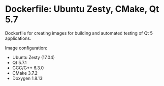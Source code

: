 # Dockerfile: Ubuntu Zesty, CMake, Qt 5.7

Dockerfile for creating images for building and automated testing of Qt 5 applications.

Image configuration:
- Ubuntu Zesty (17.04)
- Qt 5.7.1
- GCC/G++ 6.3.0
- CMake 3.7.2
- Doxygen 1.8.13
